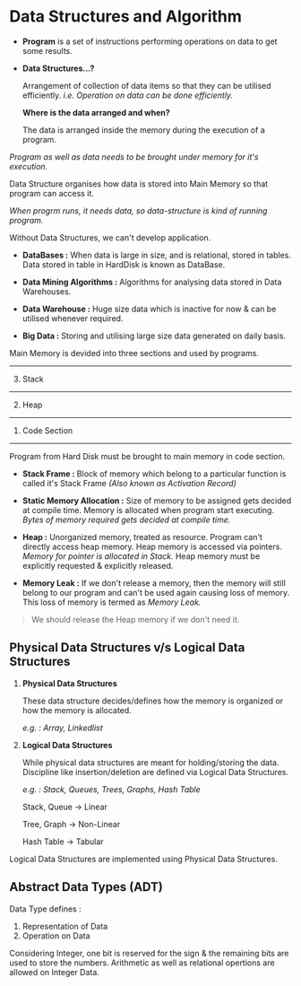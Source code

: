 # Data Structures and Algorithm


* **Program** is a set of instructions performing operations on data to get some results.

* **Data Structures...?**

    Arrangement of collection of data items so that they can be utilised efficiently. *i.e. Operation on data can be done efficiently.* 

    **Where is the data arranged and when?**

    The data is arranged inside the memory during the execution of a program.

*Program as well as data needs to be brought under memory for it's execution.*

Data Structure organises how data is stored into Main Memory so that program can access it. 

*When progrm runs, it needs data, so data-structure is kind of running program.* 

Without Data Structures, we can't develop application.

* **DataBases :** When data is large in size, and is relational, stored in tables. Data stored in table in HardDisk is known as DataBase.

* **Data Mining Algorithms :** Algorithms for analysing data stored in Data Warehouses.

* **Data Warehouse :** Huge size data which is inactive for now & can be utilised whenever required.

* **Big Data :** Storing and utilising large size data generated on daily basis.

Main Memory is devided into three sections and used by programs.

-----
3. Stack
-----
2. Heap
-----
1. Code Section
-----

Program from Hard Disk must be brought to main memory in code section.



* **Stack Frame :** Block of memory which belong to a particular function is called it's Stack Frame *(Also known as Activation Record)*

* **Static Memory Allocation :** Size of memory to be assigned gets decided at compile time. Memory is allocated when program start executing. *Bytes of memory required gets decided at compile time.*

* **Heap :** Unorganized memory, treated as resource. Program can't directly access heap memory. Heap memory is accessed via pointers. *Memory for pointer is allocated in Stack.* Heap memory must be explicitly requested & explicitly released.

* **Memory Leak :** If we don't release a memory, then the memory will still belong to our program and can't be used again causing loss of memory. This loss of memory is termed as *Memory Leak.*

> We should release the Heap memory if we don't need it.

## Physical Data Structures v/s Logical Data Structures

1. **Physical Data Structures**

    These data structure decides/defines how the memory is organized or how the memory is allocated.

    *e.g. : Array, Linkedlist*

2. **Logical Data Structures**

    While physical data structures are meant for holding/storing the data. Discipline like insertion/deletion are defined via Logical Data Structures.

    *e.g. : Stack, Queues, Trees, Graphs, Hash Table*

    Stack, Queue -> Linear

    Tree, Graph -> Non-Linear

    Hash Table -> Tabular

Logical Data Structures are implemented using Physical Data Structures.

## Abstract Data Types (ADT)

Data Type defines : 
1. Representation of Data
2. Operation on Data

Considering Integer, one bit is reserved for the sign & the remaining bits are used to store the numbers. Arithmetic as well as relational opertions are allowed on Integer Data.
